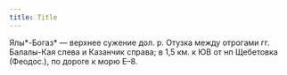 ```yaml
---
title: Title
---
```


Ялы*-Богаз* — верхнее сужение дол. р. Отузка между отрогами гг. Балалы-Кая слева
и Казанчик справа; в 1,5 км. к ЮВ от нп Щебетовка (Феодос.), по дороге к морю
Е–8.
